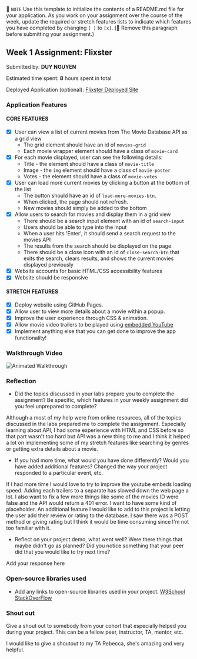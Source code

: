 📝 `NOTE` Use this template to initialize the contents of a README.md file for your application. As you work on your assignment over the course of the week, update the required or stretch features lists to indicate which features you have completed by changing `[ ]` to `[x]`. (🚫 Remove this paragraph before submitting your assignment.)

## Week 1 Assignment: Flixster

Submitted by: **DUY NGUYEN**

Estimated time spent: **8** hours spent in total

Deployed Application (optional): [Flixster Deployed Site](https://doowee0509.github.io/flixster_starter/)

### Application Features

#### CORE FEATURES

- [x] User can view a list of current movies from The Movie Database API as a grid view
  - The grid element should have an id of `movies-grid`
  - Each movie wrapper element should have a class of `movie-card`
- [x] For each movie displayed, user can see the following details:
  - Title - the element should have a class of `movie-title`
  - Image - the `img` element should have a class of `movie-poster`
  - Votes - the element should have a class of `movie-votes`
- [x] User can load more current movies by clicking a button at the bottom of the list
  - The button should have an id of `load-more-movies-btn`.
  - When clicked, the page should not refresh.
  - New movies should simply be added to the bottom
- [x] Allow users to search for movies and display them in a grid view
  - There should be a search input element with an id of `search-input`
  - Users should be able to type into the input
  - When a user hits 'Enter', it should send a search request to the movies API
  - The results from the search should be displayed on the page
  - There should be a close icon with an id of `close-search-btn` that exits the search, clears results, and shows the current movies displayed previously
- [x] Website accounts for basic HTML/CSS accessibility features
- [x] Website should be responsive

#### STRETCH FEATURES

- [x] Deploy website using GitHub Pages. 
- [x] Allow user to view more details about a movie within a popup.
- [x] Improve the user experience through CSS & animation.
- [x] Allow movie video trailers to be played using [embedded YouTube](https://support.google.com/youtube/answer/171780?hl=en)
- [x] Implement anything else that you can get done to improve the app functionality!

### Walkthrough Video

![Animated Walkthrough](https://user-images.githubusercontent.com/96898896/173132601-068dc901-7084-4990-8254-42d22bc16ded.gif)

### Reflection

* Did the topics discussed in your labs prepare you to complete the assignment? Be specific, which features in your weekly assignment did you feel unprepared to complete?

Although a most of my help were from online resources, all of the topics discussed in the labs prepared me to complete the assignment. Especially learning about API, I had some experience with HTML and CSS before so that part wasn't too hard but API was a new thing to me and I think it helped a lot on implementing some of my stretch features like searching by genres or getting extra details about a movie.

* If you had more time, what would you have done differently? Would you have added additional features? Changed the way your project responded to a particular event, etc.
  
If I had more time I would love to try to improve the youtube embeds loading speed. Adding each trailers to a separate has slowed down the web page a lot. I also want to fix a few more things like some of the movies ID were false and the API would return a 401 error. I want to have some kind of placeholder. An additional feature I would like to add to this project is letting the user add their review or rating to the database. I saw there was a POST method or giving rating but I think it would be time consuming since I'm not too familiar with it. 

* Reflect on your project demo, what went well? Were there things that maybe didn't go as planned? Did you notice something that your peer did that you would like to try next time?

Add your response here

### Open-source libraries used

- Add any links to open-source libraries used in your project.
[W3School](https://www.w3schools.com)
[StackOverFlow](https://stackoverflow.com)
### Shout out

Give a shout out to somebody from your cohort that especially helped you during your project. This can be a fellow peer, instructor, TA, mentor, etc.

I would like to give a shoutout to my TA Rebecca, she's amazing and very helpful. 
